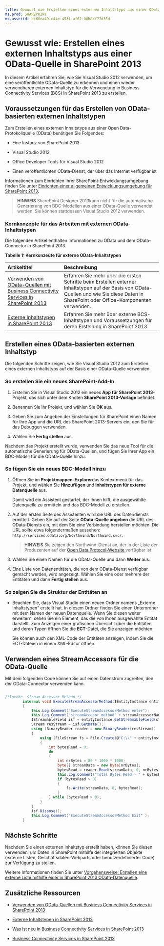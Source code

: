 ```yaml
---
title: Gewusst wie Erstellen eines externen Inhaltstyps aus einer OData-Quelle in SharePoint 2013
ms.prod: SHAREPOINT
ms.assetid: bc60ea49-c44e-4531-af62-06b8cf77d35d
---
```



# Gewusst wie: Erstellen eines externen Inhaltstyps aus einer OData-Quelle in SharePoint 2013
In diesem Artikel erfahren Sie, wie Sie Visual Studio 2012 verwenden, um eine veröffentlichte OData-Quelle zu erkennen und einen wieder verwendbaren externen Inhaltstyp für die Verwendung in Business Connectivity Services (BCS) in SharePoint 2013 zu erstellen.
## Voraussetzungen für das Erstellen von OData-basierten externen Inhaltstypen
<a name="bkmk_Prerequisites"> </a>

Zum Erstellen eines externen Inhaltstyps aus einer Open Data-Protokollquelle (OData) benötigen Sie Folgendes:
  
    
    

- Eine Instanz von SharePoint 2013
    
  
- Visual Studio 2012
    
  
- Office Developer Tools für Visual Studio 2012
    
  
- Einen veröffentlichten OData-Dienst, der über das Internet verfügbar ist
    
  
Informationen zum Einrichten Ihrer SharePoint-Entwicklungsumgebung finden Sie unter  [Einrichten einer allgemeinen Entwicklungsumgebung für SharePoint 2013](set-up-a-general-development-environment-for-sharepoint-2013.md).
  
    
    

> **HINWEIS**
> SharePoint Designer 2013kann nicht für die automatische Generierung von BDC-Modellen aus einer OData-Quelle verwendet werden. Sie können stattdessen Visual Studio 2012 verwenden. 
  
    
    


### Kernkonzepte für das Arbeiten mit externen OData-Inhaltstypen

Die folgenden Artikel enthalten Informationen zu OData und dem OData-Connector in SharePoint 2013.
  
    
    

**Tabelle 1: Kernkonzeüte für externe OData-Inhaltstypen**


|**Artikeltitel**|**Beschreibung**|
|:-----|:-----|
| [Verwenden von OData-Quellen mit Business Connectivity Services in SharePoint 2013](using-odata-sources-with-business-connectivity-services-in-sharepoint-2013.md) <br/> |Erfahren Sie mehr über die ersten Schritte beim Erstellen externer Inhaltstypen auf der Basis von OData-Quellen und wie Sie diese Daten in SharePoint oder Office-Komponenten verwenden.  <br/> |
| [Externe Inhaltstypen in SharePoint 2013](external-content-types-in-sharepoint-2013.md) <br/> |Erfahren Sie mehr über externe BCS-Inhaltstypen und Voraussetzungen für deren Erstellung in SharePoint 2013.  <br/> |
   

## Erstellen eines OData-basierten externen Inhaltstyp
<a name="bkmk_CreatingODataECT"> </a>

Die folgenden Schritte zeigen, wie Sie Visual Studio 2012 zum Erstellen eines externen Inhaltstyps auf der Basis einer OData-Quelle verwenden.
  
    
    

### So erstellen Sie ein neues SharePoint-Add-In


1. Erstellen Sie in Visual Studio 2012 ein neues **App für SharePoint 2013**-Projekt, das sich unter dem Knoten **SharePoint 2013-Vorlage** befindet.
    
  
2. Benennen Sie Ihr Projekt, und wählen Sie **OK** aus.
    
  
3. Geben Sie zum Angeben der Einstellungen für SharePoint einen Namen für Ihre App und die URL des SharePoint 2013-Servers ein, den Sie für das Debuggen verwenden.
    
  
4. Wählen Sie **Fertig stellen** aus.
    
  
Nachdem das Projekt erstellt wurde, verwenden Sie das neue Tool für die automatische Generierung für OData-Quellen, und fügen Sie Ihrer App ein BDC-Modell für die OData-Quelle hinzu.
  
    
    

### So fügen Sie ein neues BDC-Modell hinzu


1. Öffnen Sie im **Projektmappen-Explorer**das Kontextmenü für das Projekt, und wählen Sie **Hinzufügen** und **Inhaltstypen für externe Datenquelle** aus.
    
    Damit wird ein Assistent gestartet, der Ihnen hilft, die ausgewählte Datenquelle zu ermitteln und das BDC-Modell zu erstellen.
    
  
2. Auf der ersten Seite des Assistenten wird die URL des Datendiensts ermittelt. Geben Sie auf der Seite **OData-Quelle angeben** die URL des OData-Diensts ein, mit dem Sie eine Verbindung herstellen möchten. Die URL sollte etwa folgendermaßen aussehen: `http://services.odata.org/Northwind/Northwind.svc/`.
    
    > **HINWEIS**
      > Sie zeigen den Northwind-Dienst an, der in der Liste der Produzenten auf der  [Open Data Protocol-Website ](http://www.odata.org/ecosystem#liveservices) verfügbar ist.
3. Wählen Sie einen Namen für die OData-Quelle und dann **Weiter** aus.
    
  
4. Eine Liste von Datenentitäten, die von dem OData-Dienst verfügbar gemacht werden, wird angezeigt. Wählen Sie eine oder mehrere der Entitäten und dann **Fertig stellen** aus.
    
  

### So zeigen Sie die Struktur der Entitäten an


- Beachten Sie, dass Visual Studio einen neuen Ordner namens „Externe Inhaltstypen" erstellt hat. In diesem Ordner finden Sie einen Unterordner mit dem Namen der neuen Datenquelle. Wenn Sie diesen weiter erweitern, sehen Sie ein Element, das die von Ihnen ausgewählte Entität darstellt. Zum Anzeigen einer grafischen Übersicht über die Entitäten und deren Typen öffnen Sie die **ECT**-Datei, die Sie anzeigen möchten.
    
    Sie können auch den XML-Code der Entitäten anzeigen, indem Sie die ECT-Dateien in einem XML-Editor öffnen.
    
  

## Verwenden eines StreamAccessors für die OData-Quelle
<a name="bkmk_UseStreamAccessor"> </a>

Mit dem folgenden Code können Sie auf einen Datenstrom zugreifen, den der OData-Connector verwenden kann.
  
    
    

```cs

/*Invoke  Stream Accessor Method */
        internal void ExecuteStreamAccessorMethod(IEntityInstance entityInstance, string streamAccessorName)
        {
            this.Log.Comment("ExecuteStreamAccessorMethod enter");
            this.Log.Comment("streamAccesor method" + streamAccessorName);
            IStreamableField isf = entityInstance.GetStreamableField(streamAccessorName);
            Stream resStream = isf.GetData();
            using (BinaryReader reader = new BinaryReader(resStream))
            {
                using (FileStream fs = File.Create(@"C:\\" + entityInstance.GetIdentity().GetIdentifierValues()[0] + ".jpg"))
                {
                    int bytesRead = 0;
                    do
                    {
                        int nrBytes = 80 * 1000 * 1000;
                        byte[] streamData = new byte[nrBytes];
                        bytesRead = reader.Read(streamData, 0, nrBytes);
                        this.Log.Comment("Total Bytes Read - " + bytesRead);
                        if (bytesRead > 0)
                        {
                            fs.Write(streamData, 0, bytesRead);
                        }
                    } while (bytesRead > 0);
                }
            }
            isf.Dispose();
            this.Log.Comment("ExecuteStreamAccessorMethod Exit" );
        }
```


## Nächste Schritte
<a name="bkmk_Next"> </a>

Nachdem Sie einen externen Inhaltstyp erstellt haben, können Sie diesen verwenden, um Daten in SharePoint mithilfe der integrierten Objekte (externe Listen, Geschäftsdaten-Webparts oder benutzerdefinierter Code) zur Verfügung zu stellen.
  
    
    
Weitere Informationen finden Sie unter  [Vorgehensweise: Erstellen eine externe Liste mithilfe einer in SharePoint 2013 OData-Datenquelle](how-to-create-an-external-list-using-an-odata-data-source-in-sharepoint-2013.md).
  
    
    

## Zusätzliche Ressourcen
<a name="bkmk_Addres"> </a>


-  [Verwenden von OData-Quellen mit Business Connectivity Services in SharePoint 2013](using-odata-sources-with-business-connectivity-services-in-sharepoint-2013.md)
    
  
-  [Externe Inhaltstypen in SharePoint 2013](external-content-types-in-sharepoint-2013.md)
    
  
-  [Was ist neu in Business Connectivity Services in SharePoint 2013](what-s-new-in-business-connectivity-services-in-sharepoint-2013.md)
    
  
-  [Business Connectivity Services in SharePoint 2013](business-connectivity-services-in-sharepoint-2013.md)
    
  

